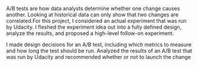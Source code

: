 A/B tests are how data analysts determine whether one change causes another. Looking at historical data can only show that two changes are correlated.For this project, I considered an actual experiment that was run by Udacity. I fleshed the experiment idea out into a fully defined design, analyze the results, and proposed a high-level follow-on experiment.

I made design decisions for an A/B test, including which metrics to measure and how long the test should be run. Analyzed the results of an A/B test that was run by Udacity and recommended whether or not to launch the change
